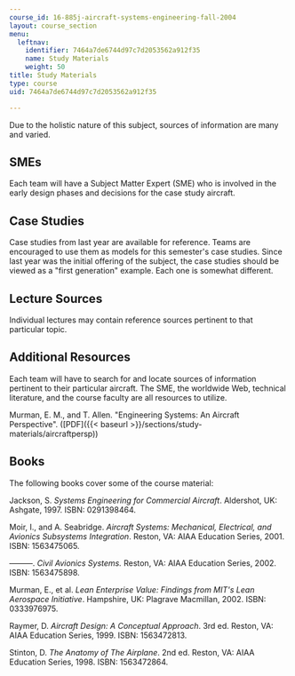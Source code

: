 ```yaml
---
course_id: 16-885j-aircraft-systems-engineering-fall-2004
layout: course_section
menu:
  leftnav:
    identifier: 7464a7de6744d97c7d2053562a912f35
    name: Study Materials
    weight: 50
title: Study Materials
type: course
uid: 7464a7de6744d97c7d2053562a912f35

---
```


Due to the holistic nature of this subject, sources of information are many and varied.

SMEs
----

Each team will have a Subject Matter Expert (SME) who is involved in the early design phases and decisions for the case study aircraft.

Case Studies
------------

Case studies from last year are available for reference. Teams are encouraged to use them as models for this semester's case studies. Since last year was the initial offering of the subject, the case studies should be viewed as a "first generation" example. Each one is somewhat different.

Lecture Sources
---------------

Individual lectures may contain reference sources pertinent to that particular topic.

Additional Resources
--------------------

Each team will have to search for and locate sources of information pertinent to their particular aircraft. The SME, the worldwide Web, technical literature, and the course faculty are all resources to utilize.

Murman, E. M., and T. Allen. "Engineering Systems: An Aircraft Perspective". ([PDF]({{< baseurl >}}/sections/study-materials/aircraftpersp))

Books
-----

The following books cover some of the course material:

Jackson, S. _Systems Engineering for Commercial Aircraft_. Aldershot, UK: Ashgate, 1997. ISBN: 0291398464.

Moir, I., and A. Seabridge. _Aircraft Systems: Mechanical, Electrical, and Avionics Subsystems Integration_. Reston, VA: AIAA Education Series, 2001. ISBN: 1563475065.

———. _Civil Avionics Systems._ Reston, VA: AIAA Education Series, 2002. ISBN: 1563475898.

Murman, E., et al. _Lean Enterprise Value: Findings from MIT's Lean Aerospace Initiative_. Hampshire, UK: Plagrave Macmillan, 2002. ISBN: 0333976975.

Raymer, D. _Aircraft Design: A Conceptual Approach_. 3rd ed. Reston, VA: AIAA Education Series, 1999. ISBN: 1563472813.

Stinton, D. _The Anatomy of The Airplane_. 2nd ed. Reston, VA: AIAA Education Series, 1998. ISBN: 1563472864.